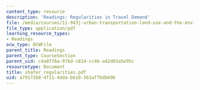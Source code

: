 ```yaml
---
content_type: resource
description: 'Readings: Regularities in Travel Demand'
file: /media/courses/11-943j-urban-transportation-land-use-and-the-environment-spring-2002/a79172b84f114ddabb10561af7bdb69b_shafer_regularities.pdf
file_type: application/pdf
learning_resource_types:
- Readings
ocw_type: OCWFile
parent_title: Readings
parent_type: CourseSection
parent_uid: c4a0776a-97bd-c814-cc46-a42d03a5e95c
resourcetype: Document
title: shafer_regularities.pdf
uid: a79172b8-4f11-4dda-bb10-561af7bdb69b
---
```

